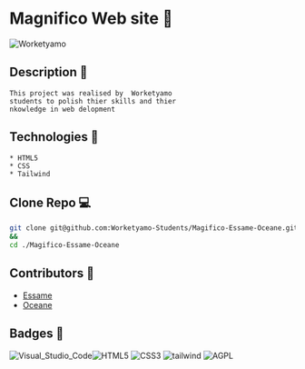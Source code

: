 # Magnifico Web site 🌠

![Worketyamo](https://avatars.githubusercontent.com/u/149092236?s=200&v=4)

## Description 📝

    This project was realised by  Worketyamo
    students to polish thier skills and thier
    nkowledge in web delopment

## Technologies 🚀

    * HTML5
    * CSS
    * Tailwind

## Clone Repo 💻

```bash
git clone git@github.com:Worketyamo-Students/Magifico-Essame-Oceane.git
&&
cd ./Magifico-Essame-Oceane
```

## Contributors 🛜

- [Essame](https://github.com/SETANE-ESSAME-EMMANUEL)
- [Oceane](https://github.com/oceane603)

## Badges 🏅

![Visual_Studio_Code](https://img.shields.io/badge/Visual_Studio_Code-0078D4?style=for-the-badge&logo=visual%20studio%20code&logoColor=white)![HTML5](https://img.shields.io/badge/HTML5-E34F26?style=for-the-badge&logo=html5&logoColor=white) ![CSS3](https://img.shields.io/badge/CSS3-1572B6?style=for-the-badge&logo=css3&logoColor=white) ![tailwind](https://img.shields.io/badge/Tailwind_CSS-38B2AC?style=for-the-badge&logo=tailwind-css&logoColor=white) ![AGPL](https://img.shields.io/badge/AGPL--3.0-red?style=for-the-badge)
